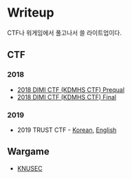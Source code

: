 # Writeup

CTF나 워게임에서 풀고나서 쓸 라이트업이다.

## CTF

### 2018

- [2018 DIMI CTF (KDMHS CTF) Prequal](ctf/2018/dimi-ctf/prequal/README.md)
- [2018 DIMI CTF (KDMHS CTF) Final](ctf/2018/dimi-ctf/final/README.md)

### 2019

- 2019 TRUST CTF - [Korean](ctf/2019/trust-ctf/README.md), [English](ctf/2019/trust-ctf/README_en.md)

## Wargame

- [KNUSEC](wargame/KNUSEC/README.md)
